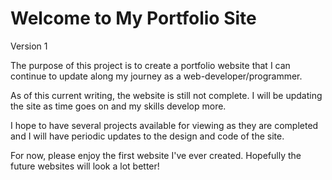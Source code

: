 # Welcome to My Portfolio Site

Version 1

The purpose of this project is to create a portfolio website that I can continue to update along my journey as a web-developer/programmer.

As of this current writing, the website is still not complete. I will be updating the site as time goes on and my skills develop more.

I hope to have several projects available for viewing as they are completed and I will have periodic updates to the design and code of the site.

For now, please enjoy the first website I've ever created. Hopefully the future websites will look a lot better!
